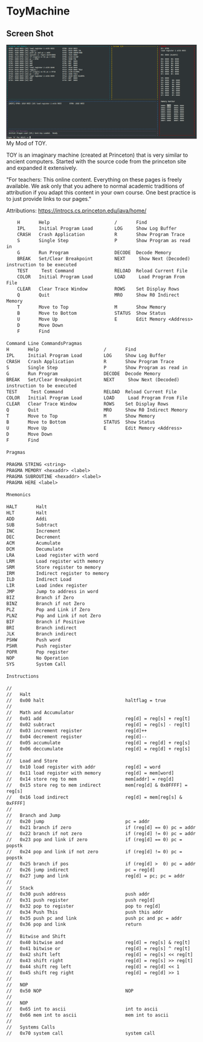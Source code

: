 # ToyMachine
## Screen Shot                                                                                                                   
![alt text](https://github.com/itlearningresources/ToyMachine/blob/main/Toy.png) 
My Mod of TOY.

TOY is an imaginary machine (created at Princeton) that is very similar to ancient computers.
Started with the source code from the princeton site and expanded it extensively.

"For teachers:
This online content. Everything on these pages is freely available. We ask only that you adhere to normal academic traditions
of attribution if you adapt this content in your own course. One best practice is to just provide links to our pages."

Attributions: https://introcs.cs.princeton.edu/java/home/





    
        H       Help                    	/       Find                    
        IPL     Initial Program Load    	LOG     Show Log Buffer         
        CRASH   Crash Application       	R       Show Program Trace      
        S       Single Step             	P       Show Program as read in 
        G       Run Program             	DECODE  Decode Memory           
        BREAK   Set/Clear Breakpoint    	NEXT     Show Next (Decoded) instruction to be executed
        TEST     Test Command           	RELOAD  Reload Current File     
        COLOR   Initial Program Load    	LOAD     Load Program From File 
        CLEAR   Clear Trace Window      	ROWS    Set Display Rows        
        Q       Quit                    	MRO     Show R0 Indirect Memory 
        T       Move to Top             	M       Show Memory             
        B       Move to Bottom          	STATUS  Show Status             
        U       Move Up                 	E       Edit Memory <Address>   
        D       Move Down               	
        F       Find                    	

    Command Line CommandsPragmas
    H       Help                    	/       Find                    
    IPL     Initial Program Load    	LOG     Show Log Buffer         
    CRASH   Crash Application       	R       Show Program Trace      
    S       Single Step             	P       Show Program as read in 
    G       Run Program             	DECODE  Decode Memory           
    BREAK   Set/Clear Breakpoint    	NEXT     Show Next (Decoded) instruction to be executed
    TEST     Test Command           	RELOAD  Reload Current File     
    COLOR   Initial Program Load    	LOAD     Load Program From File 
    CLEAR   Clear Trace Window      	ROWS    Set Display Rows        
    Q       Quit                    	MRO     Show R0 Indirect Memory 
    T       Move to Top             	M       Show Memory             
    B       Move to Bottom          	STATUS  Show Status             
    U       Move Up                 	E       Edit Memory <Address>   
    D       Move Down               	
    F       Find                    	
    
    Pragmas
    
    PRAGMA STRING <string>
    PRAGMA MEMORY <hexaddr> <label>
    PRAGMA SUBROUTINE <hexaddr> <label>
    PRAGMA HERE <label>
    
    Mnemonics
    
    HALT       Halt
    HLT        Halt
    ADD        Addi
    SUB        Subtract
    INC        Increment
    DEC        Decrement
    ACM        Acumulate
    DCM        Decumulate
    LRA        Load register with word
    LRM        Load register with memory
    SRM        Store register to memory
    IRM        Indirect register to memory
    ILD        Indirect Load
    LIR        Load index register
    JMP        Jump to address in word
    BIZ        Branch if Zero
    BINZ       Branch if not Zero
    PLZ        Pop and Link if Zero
    PLNZ       Pop and Link if not Zero
    BIF        Branch if Positive
    BRI        Branch indirect
    JLK        Branch indirect
    PSHW       Push word
    PSHR       Push register
    POPR       Pop register
    NOP        No Operation
    SYS        System Call
    
    Instructions
    
    //
    //   Halt
    //   0x00 halt                              haltflag = true                         
    //
    //   Math and Accumulator
    //   0x01 add                               reg[d] = reg[s] + reg[t]                
    //   0x02 subtract                          reg[d] = reg[s] - reg[t]                
    //   0x03 increment register                reg[d]++                                
    //   0x04 decrement register                reg[d]--                                
    //   0x05 accumulate                        reg[d] = reg[d] + reg[s]                
    //   0x06 deccumulate                       reg[d] = reg[d] + reg[s]                
    //
    //   Load and Store
    //   0x10 load register with addr           reg[d] = word                           
    //   0x11 load register with memory         reg[d] = mem[word]                      
    //   0x14 store reg to mem                  mem[addr] = reg[d]                      
    //   0x15 store reg to mem indirect         mem[reg[d] & 0x0FFFF] = reg[s]          
    //   0x16 load indirect                     reg[d] = mem[reg[s] & 0xFFFF]           
    //
    //   Branch and Jump
    //   0x20 jump                              pc = addr                               
    //   0x21 branch if zero                    if (reg[d] == 0) pc = addr              
    //   0x22 branch if not zero                if (reg[d] != 0) pc = addr              
    //   0x23 pop and link if zero              if (reg[d] == 0) pc = popstk            
    //   0x24 pop and link if not zero          if (reg[d] != 0) pc = popstk            
    //   0x25 branch if pos                     if (reg[d] >  0) pc = addr              
    //   0x26 jump indirect                     pc = reg[d]                             
    //   0x27 jump and link                     reg[d] = pc; pc = addr                  
    //
    //   Stack
    //   0x30 push address                      push addr                               
    //   0x31 push register                     push reg[d]                             
    //   0x32 pop to register                   pop to reg[d]                           
    //   0x34 Push This                         push this addr                          
    //   0x35 push pc and link                  push pc and pc = addr                   
    //   0x36 pop and link                      return                                  
    //
    //   Bitwise and Shift
    //   0x40 bitwise and                       reg[d] = reg[s] & reg[t]                
    //   0x41 bitwise or                        reg[d] = reg[s] ^ reg[t]                
    //   0x42 shift left                        reg[d] = reg[s] << reg[t]               
    //   0x43 shift right                       reg[d] = reg[s] >> reg[t]               
    //   0x44 shift reg left                    reg[d] = reg[d] << 1                    
    //   0x45 shift reg right                   reg[d] = reg[d] >> 1                    
    //
    //   NOP
    //   0x50 NOP                               NOP                                     
    //
    //   NOP
    //   0x65 int to ascii                      int to ascii                            
    //   0x66 mem int to ascii                  mem int to ascii                        
    //
    //   Systems Calls
    //   0x70 system call                       system call                             
    

